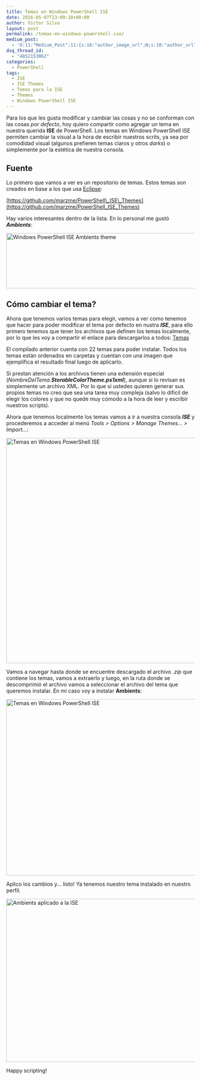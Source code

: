 ```yaml
---
title: Temas en Windows PowerShell ISE
date: 2016-05-07T13:09:18+00:00
author: Victor Silva
layout: post
permalink: /temas-en-windows-powershell-ise/
medium_post:
  - 'O:11:"Medium_Post":11:{s:16:"author_image_url";N;s:10:"author_url";N;s:11:"byline_name";N;s:12:"byline_email";N;s:10:"cross_link";s:2:"no";s:2:"id";N;s:21:"follower_notification";s:3:"yes";s:7:"license";s:19:"all-rights-reserved";s:14:"publication_id";s:2:"-1";s:6:"status";s:4:"none";s:3:"url";N;}'
dsq_thread_id:
  - "4852153062"
categories:
  - PowerShell
tags:
  - ISE
  - ISE Themes
  - Temas para la ISE
  - Themes
  - Windows PowerShell ISE
---
```

Para los que les gusta modificar y cambiar las cosas y no se conforman con las cosas _por defecto_, hoy quiero compartir como agregar un tema en nuestra querida **ISE** de PowerShell. Los temas en Windows PowerShell ISE permiten cambiar la visual a la hora de escribir nuestros scrits, ya sea por comodidad visual (algunos prefieren temas claros y otros _darks_) o simplemente por la estética de nuestra consola.

## Fuente

Lo primero que vamos a ver es un repositorio de temas. Estos temas son creados en base a los que usa [Eclipse](http://www.eclipsecolorthemes.org/):

[https://github.com/marzme/PowerShell\_ISE\_Themes](https://github.com/marzme/PowerShell_ISE_Themes)

Hay varios interesantes dentro de la lista. En lo personal me gustó **_Ambients_**:

<img src="https://lh3.googleusercontent.com/d9nOuRpVRqzGrTCV6mKFHylIZgBDhWzP_3MiV78b-pMctOn7NAnjpdFf2XKAbC5eiBAOMJGoN_bEJU3i_jU-e8E46aV4JxI9-qXoamiDjC3NTS8VjqOWWISupneE8d0JnfeT-l0FYTW2OZ8oRMRy19QQx58ieT4aGqBFS25ZY072UII6Ij8sKhoNeOSGaughuh4AvQxnLzKMcynsznek2T_6-1ANCPexMJyI2kyhiZHLttsRWRf_dhMvH8wWK6H-yqF2ddu9evNQqyUaeoQhLncPEzfcRWSs_NdE3qEYyENtB6LuvfVH3qQCeOkItQAca23yE9hzynnaUFoG5FXt1zSWAXx_zewyWD-Sj8yyGZc0jJ3KozF5NXmLJ6l_WTxI8POnliHmJj6K-DHS98NIyKFkkODigmt2wtnn1Mq7dCMPS78vyr4IEeiv61UKDBM690ym4J5cifZqSErqi7muG0YpQ61tV-paJV0gPv2iA4u3KJELztA_tuvN9i0Vd8EUvMkSJTXcEIhI90g9221ZZ5jpapGLM3-f0wL8UMINibBoTiVeb9eEdTWDASuxYFSZdG9so11zbx__Ug7tG1vBZ_5BLmH-Srs=w522-h148-no" width="522" height="148" alt="Windows PowerShell ISE Ambients theme" class="alignnone" />

## Cómo cambiar el tema?

Ahora que tenemos varios temas para elegir, vamos a ver como tenemos que hacer para poder modificar el tema por defecto en nustra **_ISE_**, para ello primero tenemos que tener los archivos que definen los temas localmente, por lo que les voy a compartir el enlace para descargarlos a todos: [Temas](https://github.com/marzme/PowerShell_ISE_Themes/archive/master.zip)

El compilado anterior cuenta con 22 temas para poder instalar. Todos los temas están ordenados en carpetas y cuentan con una imagen que ejemplifica el resultado final luego de aplicarlo.

Si prestan atención a los archivos tienen una extensión especial (_NombreDelTema.**StorableColorTheme.ps1xml**_), aunque si lo revisan es simplemente un archivo XML. Por lo que si ustedes quieren generar sus propios temas no creo que sea una tarea muy compleja (salvo lo difícil de elegir los colores y que no quede muy cómodo a la hora de leer y escribir nuestros scripts).

Ahora que tenemos localmente los temas vamos a ir a nuestra consola **_ISE_** y procederemos a acceder al menú _Tools > Options > Manage Themes... > Import..._:

<img src="https://lh3.googleusercontent.com/EZ0u3RQ0QBnvMVJSAG63Ue61_fEhr1NkBIcdiOAx3BKhwBoR-ieOWmFQ4u1aNN2sXlPzQkdig_ZpUmQElE1LypQFllUdV7I0dN5CCeOGoM6YAnVIUyLY1IV_bOAaN3qrUXyjN18FOCyV8yRaWCwIr1ajYo7nQ74GTJWGLWL_ttiIMuVZfUO43O2bxBDSrrTKj30BpPmxwIcmWYPcxMN_3CLHJCyD_WqagFatKovjd6LDO8EMIaWDF9m-Sx5kEO1yWlAZnH07v8yhCxN5we26rcVCBYIUo3kEEj_byyDbveTAZysYH1zXFc4BYl7CqW-VrxsQGK71Z5ku5AfBgOwVhZpj8REc9BWsNjQ1yPzCT3DMKDKzPT3JAgAbu-PnsN-oZx_biw9oCK-ozWXkfCSazIXQbCITEzC1lzqsqVNhdC6GwZBft-F3-0iA8v5cMVRCotg_6Pu9-EHEREtPjsA_YwZqZ2q1bU9DrYizgSVau8UBerQfsjMrM5cPGkbNVQNVPjDoOADGeSqXqFx6w_DTiGSL6MR3qqoA2rVSkhw4ZlEEdFR9R7rBnujUTWiP0_TEp5NZqZ4gX1nASJEbjWiIUk4vQ8fAa5U=w942-h603-no" width="942" height="603" alt="Temas en Windows PowerShell ISE" class="alignnone" />

Vamos a navegar hasta donde se encuentre descargado el archivo _.zip_ que contiene los temas, vamos a extraerlo y luego, en la ruta donde se descomprimió el archivo vamos a seleccionar el archivo del tema que queremos instalar. En mi caso voy a instalar **Ambients**:

<img src="https://lh3.googleusercontent.com/udrWvfqFONKJGGFltzXqT0flqavEFtySs55GLvCluqfwCZNJ8L34p02EvRY2FH_0bcUsFpt8JyKJ5pZfGlJR1T6oli6WImnirEdpyfhsFqXk43Es6x66BALlL_t9mEiTgEf0tHLTUrMsy7cXA3VOcxjyNJiw4tDlaKVlyKJ0AIYvjfnyB-7gzHcU54h7yWtwG35uRa99tDzQAKlgageQdmsZmPpM9p-4eRZvGGRyNzGWrx0-mm5rey0em_4zekx7_V1O0gTg7SSMeb7XDp_iaZOBzPG6dtgoJNmvejCb7Ui6FAPyeHp8nm5SAgyPeMRXjWRBih7kV9Owct0EB7i2hmHMvFleY4nLl-jvsl4DKXUTuFhgy_CE0m4q03nXOoerZPyl9PVPJD5ZNYbJ0-CWnylHs58avNmOZSLc4bjQIHDzSGTAkCVnbsOJ_JG5S_LdoqpdMV4CseaTooTgXKrZ3lxmlRgbyZEenj9hWDl-92YflkQvesm8j_9p1DMM7_zOZ3Hotb9epzqFsPg7D0AZzSeZea1Eqmd7_DaQO9ZRYQNrxpCHyCGXQHxKGl0eS9UtFErpmqCcBilqJIZ2m-BrrN5La6BbzS8=w668-h472-no" width="668" height="472" alt="Temas en Windows PowerShell ISE" class="alignnone" />

Aplico los cambios y... listo! Ya tenemos nuestro tema instalado en nuestro perfil.

<img src="https://lh3.googleusercontent.com/VWipdvcAEG8uMoCnE6IJjnlrb1d_GE3JHVCazhGSJQ6S4qAJ1Oc5dK7nPaveA0Htm17o4XH6S8x-SKXS79s5THriOXShcF0lnAx9dWA7zhjorB29bzAmY_cHoOGPCWtgoQys3QyyATQEkagXYaz6WvtV3T4gLwp3aqdY5iQuLaptXUBrNXc8V8dXGei0ulORbx7Cs8biJ5Jw2r600-rIF4BUVn5I6A4Tfak-i2lCvsb0XAnvBWshsuu_XXwN1GGGQ5eAjevAZm4mHYJk_12gNy_FZ8VLU9PzNbF6YlVF8K52R8LF_7vub70SMxwb6kigOMT3AlWWrOiEhk4Lb5C9d0pdhZlZBQg7Pnb24fVqkLCm_aeCtenCzXTFMgSCzQFKi7eYWVEfiYhJ3DBjIvQDBfhQAGvk3ML4IHfyyffmP0BeldEZ2zFQ8Bkp6BL07uPv1LeuNhr3Sy0fv0PSv2dPH83BRbOreP9tYcbddC4qfd05Opt_OJVz9wfCvznyxPnH73LhYtPzew_EBImc8wM3pY-DX6C8PRLokVD-iArtfQ9K99dP3S38ylXGmGX0vR9HA30nlJti_K-Prn-7xozz9QmLhC3tBJE=w792-h437-no" width="792" height="437" alt="Ambients aplicado a la ISE" class="alignnone" />

Happy scripting!
